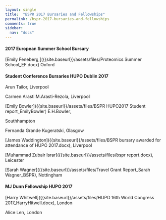 ```yaml
---
layout: single
title:  "BSPR 2017 Bursaries and Fellowships"
permalink: /bspr-2017-bursaries-and-fellowships
comments: true
sidebar:
  nav: "docs"
---
```


#### 2017 European Summer School Bursary

[Emily Feneberg,]({{site.baseurl}}/assets/files/Proteomics Summer School_EF.docx) Oxford


#### Student Conference Bursaries HUPO Dublin 2017
Arun Tailor, Liverpool

Carmen Arasti M.Arasti-Rezola, Liverpool

[Emily Bowler]({{site.baseurl}}/assets/files/BSPR HUPO2017 Student report_EmilyBowler) E.H.Bowler,

Southhampton

Fernanda Grande Kugeratski, Glasgow

[James Waddington]({{site.baseurl}}/assets/files/BSPR bursary awarded for attendance of HUPO 2017.docx), Liverpool

[Muhammad Zubair Israr]({{site.baseurl}}/assets/files/bspr report.docx), Leicester

[Sarah Wagner]({{site.baseurl}}/assets/files/Travel Grant Report_Sarah Wagner_BSPR), Nottingham


#### MJ Dunn Fellowship HUPO 2017
[Harry Whitwell]({{site.baseurl}}/assets/files/HUPO 16th World Congress 2017_HarryHitwell.docx), London

Alice Len, London

